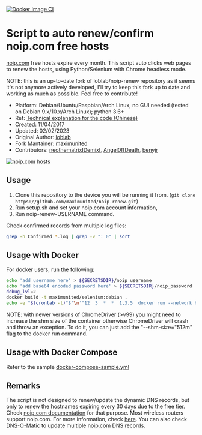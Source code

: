 [![Docker Image CI](https://github.com/maximunited/noip-renew/actions/workflows/docker-image.yml/badge.svg)](https://github.com/maximunited/noip-renew/actions/workflows/docker-image.yml)

# Script to auto renew/confirm noip.com free hosts

[noip.com](https://www.noip.com/) free hosts expire every month.
This script auto clicks web pages to renew the hosts,
using Python/Selenium with Chrome headless mode.

NOTE: this is an up-to-date fork of loblab/noip-renew repository as it seems it's not anymore actively developed, I'll try to keep this fork up to date and working as much as possible. Feel free to contribute!

- Platform: Debian/Ubuntu/Raspbian/Arch Linux, no GUI needed (tested on Debian 9.x/10.x/Arch Linux); python 3.6+
- Ref: [Technical explanation for the code (Chinese)](http://www.jianshu.com/p/3c8196175147)
- Created: 11/04/2017
- Updated: 02/02/2023
- Original Author: [loblab](https://github.com/loblab)
- Fork Mantainer: [maximunited](https://github.com/maximunited)
- Contributors: [neothematrix](https://github.com/neothematrix)[IDemixI](https://github.com/IDemixI), [Angel0ffDeath](https://github.com/Angel0ffDeath), [benyjr](https://github.com/benyjr)

![noip.com hosts](https://raw.githubusercontent.com/maximunited/noip-renew/master/screenshot.png)

## Usage

1. Clone this repository to the device you will be running it from. (`git clone https://github.com/maximunited/noip-renew.git`)
2. Run setup.sh and set your noip.com account information,
3. Run noip-renew-USERNAME command.

Check confirmed records from multiple log files:

``` bash
grep -h Confirmed *.log | grep -v ": 0" | sort
```
## Usage with Docker

For docker users, run the following:
```sh
echo 'add username here' > ${SECRETSDIR}/noip_username
echo 'add base64 encoded password here' > ${SECRETSDIR}/noip_password
debug_lvl=2
docker build -t maximunited/selenium:debian .
echo -e "$(crontab -l)"$'\n'"12  3  *  *  1,3,5  docker run --network host maximunited/selenium:debian "${SECRETSDIR}/noip_username" "${SECRETSDIR}/noip_password" ${debug_lvl}" | crontab -
```
NOTE: with newer versions of ChromeDriver (>v99) you might need to increase the shm size of the container otherwise ChromeDriver will crash and throw an exception. To do it, you can just add the "--shm-size="512m" flag to the docker run command.

## Usage with Docker Compose

Refer to the sample [docker-compose-sample.yml](https://github.com/maximunited/noip-renew/blob/master/docker-compose-sample.yml)

## Remarks

The script is not designed to renew/update the dynamic DNS records, but only to renew the hostnames expiring every 30 days due to the free tier.
Check [noip.com documentation](https://www.noip.com/integrate) for that purpose.
Most wireless routers support noip.com. For more information, check [here](https://www.noip.com/support/knowledgebase/what-devices-support-no-ips-dynamic-dns-update-service/).
You can also check [DNS-O-Matic](https://dnsomatic.com/) to update multiple noip.com DNS records.
